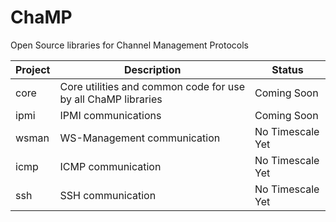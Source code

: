 # ChaMP
Open Source libraries for Channel Management Protocols

| Project | Description | Status |
| ------- | ----------- | ------ |
| core    | Core utilities and common code for use by all ChaMP libraries | Coming Soon |
| ipmi    | IPMI communications | Coming Soon |
| wsman   | WS-Management communication | No Timescale Yet |
| icmp    | ICMP communication | No Timescale Yet |
| ssh     | SSH communication | No Timescale Yet |

